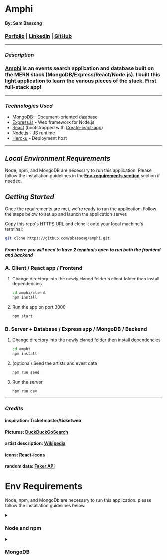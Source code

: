 # Amphi

#### By: Sam Bassong

###  [Porfolio](https://www.sambassong.com/) | [LinkedIn](https://www.linkedin.com/in/sambassong/) | [GitHub](https://github.com/sbassong) 

***

### ***Description***
###  [Amphi](https://amphi.onrender.com/) is an events search application and database built on the MERN stack (MongoDB/Express/React/Node.js). I built this light application to learn the various pieces of the stack. First full-stack app!
***

### ***Technologies Used***

- [MongoDB](https://www.mongodb.com/) - Document-oriented database
- [Express.js](https://expressjs.com/) - Web framework for Node.js
- [React](https://reactjs.org/) (bootstrapped with [Create-react-app](https://create-react-app.dev/))
- [Node.js](https://nodejs.org/en/) - JS runtime
- [Heroku](https://www.heroku.com/home) - Deployment host

***

## **_Local Environment Requirements_**
Node, npm, and MongoDB are necessary to run this application. Please follow the installation guidelines in the **[Env-requirements section](#env-requirements)** section if needed.

## **_Getting Started_**
 Once the requirements are met, we're ready to run the application. Follow the steps below to set up and launch the application server.

Copy this repo's HTTPS URL and clone it onto your local machine's terminal:
  ```sh 
  git clone https://github.com/sbassong/amphi.git
  ```

  #### *From here you will need to have 2 terminals open to run both the frontend and backend*
  ### A. Client / React app / Frontend
  1. Change directory into the newly cloned folder's client folder then install dependencies
      ```sh 
      cd amphi/client
      npm install
      ```
  1. Run the app on port 3000 
      ```sh 
      npm start
      ```

  ### B. Server + Database / Express app / MongoDB / Backend
  1. Change directory into the newly cloned folder then install dependencies
      ```sh 
      cd amphi
      npm install
      ```
  1.  (optional) Seed the artists and event data 
        ```sh 
        npm run seed
        ```
  1.  Run the server
      ```sh 
      npm run dev
      ```
***

### ***Credits***
#### inspiration: Ticketmaster/ticketweb
#### Pictures: [DuckDuckGoSearch](https://duckduckgo.com)
#### artist description: [Wikipedia](https://www.wikipedia.org/)
#### icons: [React-icons](https://react-icons.github.io/react-icons/)
#### random data: [Faker API](https://www.npmjs.com/package/faker)


# Env Requirements
  Node, npm, and MongoDb are necessary to run this application. please follow the installation guidelines below:

 <details><summary><h3>Node and npm</h3></summary>

* *Recommended*: Go to the Node Version Manager ([NVM](https://github.com/nvm-sh/nvm)) github and follow the instructions to install both both Node and npm
* *Alternatively*: Go to [Node.js](https://nodejs.org/en/) and use the installer appropriate for your system to install node and npm

    *Verify that both node and npm have been installed by running the following in your CLI*

        node -v
        npm -v
</details>

 <details><summary><h3>MongoDB</h3></summary>

* Head to the official [MongoDB documentation](https://www.mongodb.com/docs/) as needed, choose your operating system family and follow your preferred installation route
* My preferred installation method for Linux/MacOS:

    1. install homebrew by running this command in your termninal

            /bin/bash -c "$(curl -fsSL https://raw githubusercontent.com/Homebrew/install/HEAD/install.sh)"
    2. follow this each of the following line **one by one**

            brew tap mongodb/brew

            brew tap | grep mongodb
       
            brew install mongodb/brew/mongodb-community

        To start Mongo and keep it running on your machine

            brew services start mongodb/brew/mongodb-community

        To open the mongo shell, run

            mongosh
 
        The CLI should throw a few lines, then prompt with `test>`
 
        Create your first database with
 
           use <nameOfMyFirstDatabase>

        Exit the shell with:

           exit

     Check out [MongoDB docs](https://www.mongodb.com/docs/mongodb-shell/run-commands/) for database operations and more 
</details>

